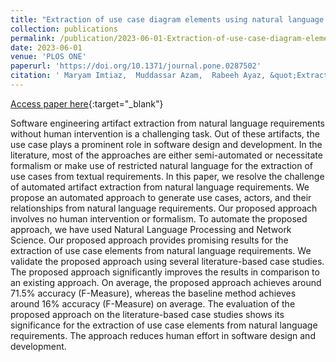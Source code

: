 ```yaml
---
title: "Extraction of use case diagram elements using natural language processing and network science"
collection: publications
permalink: /publication/2023-06-01-Extraction-of-use-case-diagram-elements-using-natural-language-processing-and-network-science
date: 2023-06-01
venue: 'PLOS ONE'
paperurl: 'https://doi.org/10.1371/journal.pone.0287502'
citation: ' Maryam Imtiaz,  Muddassar Azam,  Rabeeh Ayaz, &quot;Extraction of use case diagram elements using natural language processing and network science.&quot; PLOS ONE, 2023.'
---
```

[Access paper here](https://doi.org/10.1371/journal.pone.0287502){:target="_blank"}

Software engineering artifact extraction from natural language requirements without human intervention is a challenging task. Out of these artifacts, the use case plays a prominent role in software design and development. In the literature, most of the approaches are either semi-automated or necessitate formalism or make use of restricted natural language for the extraction of use cases from textual requirements. In this paper, we resolve the challenge of automated artifact extraction from natural language requirements. We propose an automated approach to generate use cases, actors, and their relationships from natural language requirements. Our proposed approach involves no human intervention or formalism. To automate the proposed approach, we have used Natural Language Processing and Network Science. Our proposed approach provides promising results for the extraction of use case elements from natural language requirements. We validate the proposed approach using several literature-based case studies. The proposed approach significantly improves the results in comparison to an existing approach. On average, the proposed approach achieves around 71.5% accuracy (F-Measure), whereas the baseline method achieves around 16% accuracy (F-Measure) on average. The evaluation of the proposed approach on the literature-based case studies shows its significance for the extraction of use case elements from natural language requirements. The approach reduces human effort in software design and development.
